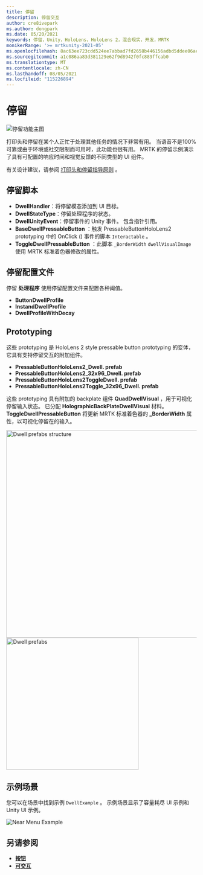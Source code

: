 ```yaml
---
title: 停留
description: 停留交互
author: cre8ivepark
ms.author: dongpark
ms.date: 05/20/2021
keywords: 停留，Unity，HoloLens，HoloLens 2，混合现实，开发，MRTK
monikerRange: '>= mrtkunity-2021-05'
ms.openlocfilehash: 8ac63ee723cdd524ee7abbad7fd2658b446156adbd5ddee06ae1795edb3b68d1
ms.sourcegitcommit: a1c086aa83d381129e62f9d8942f0fc889ffcab0
ms.translationtype: MT
ms.contentlocale: zh-CN
ms.lasthandoff: 08/05/2021
ms.locfileid: "115226894"
---
```

# <a name="dwell"></a>停留

![停留功能主图](../images/dwell/MRTK_UX_Dwell.png)

打印头和停留在某个人正忙于处理其他任务的情况下非常有用。 当语音不是100% 可靠或由于环境或社交限制而可用时，此功能也很有用。
MRTK 的停留示例演示了具有可配置的响应时间和视觉反馈的不同类型的 UI 组件。

有关设计建议，请参阅 [打印头和停留指导原则](/windows/mixed-reality/design/gaze-and-dwell-head) 。

## <a name="dwell-scripts"></a>停留脚本

- **DwellHandler**：将停留模态添加到 UI 目标。
- **DwellStateType**：停留处理程序的状态。
- **DwellUnityEvent**：停留事件的 Unity 事件。 包含指针引用。
- **BaseDwellPressableButton** ：触发 PressableButtonHoloLens2 prototyping 中的 OnClick () 事件的脚本 `Interactable` 。
- **ToggleDwellPressableButton** ：此脚本 `_BorderWidth` `dwellVisualImage` 使用 MRTK 标准着色器修改的属性。

## <a name="dwell-profiles"></a>停留配置文件
停留 **处理程序** 使用停留配置文件来配置各种阈值。
- **ButtonDwellProfile**
- **InstandDwellProfile**
- **DwellProfileWithDecay**

## <a name="prefabs"></a>Prototyping

这些 prototyping 是 HoloLens 2 style pressable button prototyping 的变体，它具有支持停留交互的附加组件。

- **PressableButtonHoloLens2_Dwell. prefab**
- **PressableButtonHoloLens2_32x96_Dwell. prefab**
- **PressableButtonHoloLens2ToggleDwell. prefab**
- **PressableButtonHoloLens2Toggle_32x96_Dwell. prefab**

这些 prototyping 具有附加的 backplate 组件 **QuadDwellVisual** ，用于可视化停留输入状态。 已分配 **HolographicBackPlateDwellVisual** 材料。 **ToggleDwellPressableButton** 将更新 MRTK 标准着色器的 **_BorderWidth** 属性，以可视化停留在的输入。

<img src="../images/dwell/MRTK_UX_Dwell_Prefabs_Structure.png" alt="Dwell prefabs structure" width="550px">
<img src="../images/dwell/MRTK_UX_Dwell_Prefabs.png" alt="Dwell prefabs" width="350px">

## <a name="example-scene"></a>示例场景

您可以在场景中找到示例 `DwellExample` 。 示例场景显示了容量耗尽 UI 示例和 Unity UI 示例。

<img src="../images/dwell/MRTK_UX_Dwell_Examples.png" alt="Near Menu Example">

## <a name="see-also"></a>另请参阅

- [**按钮**](button.md)
- [**可交互**](interactable.md)
